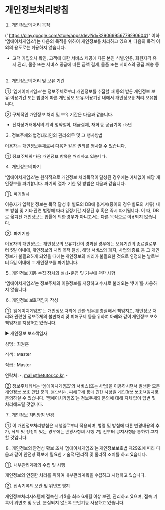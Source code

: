 # 개인정보처리방침

１. 개인정보의 처리 목적
   
   (‘ https://play.google.com/store/apps/dev?id=8290699567799906041 ’ 이하 ‘엠에이치게임즈’)는 다음의 목적을 위하여 개인정보를 처리하고 있으며, 다음의 목적 이외의 용도로는 이용하지 않습니다.

- 고객 가입의사 확인, 고객에 대한 서비스 제공에 따른 본인 식별.인증, 회원자격 유지.관리, 물품 또는 서비스 공급에 따른 금액 결제, 물품 또는 서비스의 공급.배송 등
　



２. 개인정보의 처리 및 보유 기간
   
① ‘엠에이치게임즈’는 정보주체로부터 개인정보를 수집할 때 동의 받은 개인정보 보유․이용기간 또는 법령에 따른 개인정보 보유․이용기간 내에서 개인정보를 처리․보유합니다.

② 구체적인 개인정보 처리 및 보유 기간은 다음과 같습니다.

- 전자상거래에서의 계약․청약철회, 대금결제, 재화 등 공급기록 : 5년
　



３. 정보주체와 법정대리인의 권리·의무 및 그 행사방법

   이용자는 개인정보주체로써 다음과 같은 권리를 행사할 수 있습니다.

① 정보주체의 다음 개인정보 항목을 처리하고 있습니다.
　



４. 개인정보의 파기
   
   ‘엠에이치게임즈’는 원칙적으로 개인정보 처리목적이 달성된 경우에는 지체없이 해당 개인정보를 파기합니다. 파기의 절차, 기한 및 방법은 다음과 같습니다.

①. 파기절차

이용자가 입력한 정보는 목적 달성 후 별도의 DB에 옮겨져(종이의 경우 별도의 서류) 내부 방침 및 기타 관련 법령에 따라 일정기간 저장된 후 혹은 즉시 파기됩니다. 이 때, DB로 옮겨진 개인정보는 법률에 의한 경우가 아니고서는 다른 목적으로 이용되지 않습니다.

②. 파기기한

이용자의 개인정보는 개인정보의 보유기간이 경과된 경우에는 보유기간의 종료일로부터 5일 이내에, 개인정보의 처리 목적 달성, 해당 서비스의 폐지, 사업의 종료 등 그 개인정보가 불필요하게 되었을 때에는 개인정보의 처리가 불필요한 것으로 인정되는 날로부터 5일 이내에 그 개인정보를 파기합니다.
　



５. 개인정보 자동 수집 장치의 설치•운영 및 거부에 관한 사항

‘엠에이치게임즈’는 정보주체의 이용정보를 저장하고 수시로 불러오는 ‘쿠키’를 사용하지 않습니다.
　



６. 개인정보 보호책임자 작성

① ‘엠에이치게임즈’는 개인정보 처리에 관한 업무를 총괄해서 책임지고, 개인정보 처리와 관련한 정보주체의 불만처리 및 피해구제 등을 위하여 아래와 같이 개인정보 보호책임자를 지정하고 있습니다.

▶ 개인정보 보호책임자

성명 : 최원훈

직책 : Master

직급 : Master

연락처 :-, mail@thetutor.co.kr, -

② 정보주체께서는 ‘엠에이치게임즈’의 서비스(또는 사업)을 이용하시면서 발생한 모든 개인정보 보호 관련 문의, 불만처리, 피해구제 등에 관한 사항을 개인정보 보호책임자로 문의하실 수 있습니다. ‘엠에이치게임즈’는 정보주체의 문의에 대해 지체 없이 답변 및 처리해드릴 것입니다.
　



７. 개인정보 처리방침 변경

① 이 개인정보처리방침은 시행일로부터 적용되며, 법령 및 방침에 따른 변경내용의 추가, 삭제 및 정정이 있는 경우에는 변경사항의 시행 7일 전부터 공지사항을 통하여 고지할 것입니다.
　



８. 개인정보의 안전성 확보 조치 ‘엠에이치게임즈’는 개인정보보호법 제29조에 따라 다음과 같이 안전성 확보에 필요한 기술적/관리적 및 물리적 조치를 하고 있습니다.

①. 내부관리계획의 수립 및 시행

개인정보의 안전한 처리를 위하여 내부관리계획을 수립하고 시행하고 있습니다.

②. 접속기록의 보관 및 위변조 방지

개인정보처리시스템에 접속한 기록을 최소 6개월 이상 보관, 관리하고 있으며, 접속 기록이 위변조 및 도난, 분실되지 않도록 보안기능 사용하고 있습니다.
